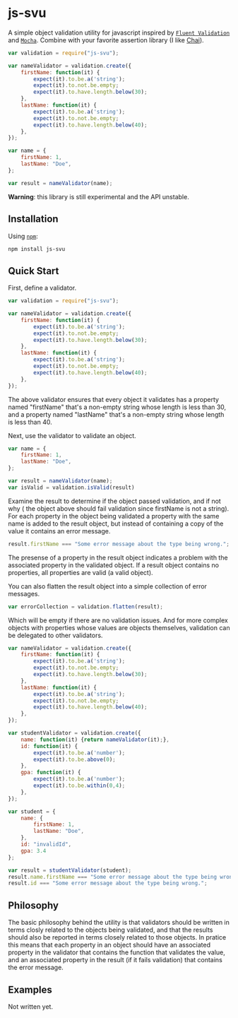 js-svu
======

A simple object validation utility for javascript inspired by [`Fluent Validation`](http://fluentvalidation.codeplex.com/) 
and [`Mocha`](http://visionmedia.github.io/mocha/).  Combine with your favorite assertion library (I like [Chai](http://chaijs.com/)).

```js
var validation = require("js-svu");

var nameValidator = validation.create({
    firstName: function(it) {
        expect(it).to.be.a('string');
        expect(it).to.not.be.empty;
        expect(it).to.have.length.below(30);
    },
    lastName: function(it) {
        expect(it).to.be.a('string');
        expect(it).to.not.be.empty;
        expect(it).to.have.length.below(40);
    },
});

var name = {
    firstName: 1,
    lastName: "Doe",
};

var result = nameValidator(name);
```

__Warning__: this library is still experimental and the API unstable.

## Installation

Using [`npm`](http://npmjs.org/):

```bash
npm install js-svu
```

## Quick Start

First, define a validator.

```js
var validation = require("js-svu");

var nameValidator = validation.create({
    firstName: function(it) {
        expect(it).to.be.a('string');
        expect(it).to.not.be.empty;
        expect(it).to.have.length.below(30);
    },
    lastName: function(it) {
        expect(it).to.be.a('string');
        expect(it).to.not.be.empty;
        expect(it).to.have.length.below(40);
    },
});
```

The above validator ensures that every object it validates has a property 
named "firstName" that's a non-empty string whose length is less than 30, 
and a property named "lastName" that's a non-empty string whose length is less than 40.

Next, use the validator to validate an object.

```js
var name = {
    firstName: 1,
    lastName: "Doe",
};

var result = nameValidator(name);
var isValid = validation.isValid(result)
```

Examine the result to determine if the object passed validation, and if not why (
the object above should fail validation since firstName is not a string). For 
each property in the object being validated a property with the same name
is added to the result object, but instead of containing a copy of the value
it contains an error message.  

```js
result.firstName === "Some error message about the type being wrong.";
```

The presense of a property in the result object
indicates a problem with the associated property in the validated object.  If a
result object contains no properties, all properties are valid (a valid object).

You can also flatten the result object into a simple collection of error messages.

```js
var errorCollection = validation.flatten(result);
```

Which will be empty if there are no validation issues.  And for more complex objects 
with properties whose values are objects themselves, validation can be delegated to 
other validators.

```js
var nameValidator = validation.create({
    firstName: function(it) {
        expect(it).to.be.a('string');
        expect(it).to.not.be.empty;
        expect(it).to.have.length.below(30);
    },
    lastName: function(it) {
        expect(it).to.be.a('string');
        expect(it).to.not.be.empty;
        expect(it).to.have.length.below(40);
    },
});

var studentValidator = validation.create({
    name: function(it) {return nameValidator(it);},
    id: function(it) {
        expect(it).to.be.a('number');
        expect(it).to.be.above(0);
    },
    gpa: function(it) {
        expect(it).to.be.a('number');
        expect(it).to.be.within(0,4);
    },
});

var student = {
    name: {
        firstName: 1,
        lastName: "Doe",
    },
    id: "invalidId",
    gpa: 3.4
};

var result = studentValidator(student);
result.name.firstName === "Some error message about the type being wrong.";
result.id === "Some error message about the type being wrong.";
```

## Philosophy

The basic philosophy behind the utility is that validators should be written in terms
closly related to the objects being validated, and that the results should also be 
reported in terms closely related to those objects.  In pratice this 
means that each property in an object should have an associated property in 
the validator that contains the function that validates the value, and an associated
property in the result (if it fails validation) that contains the error message.

## Examples

Not written yet.